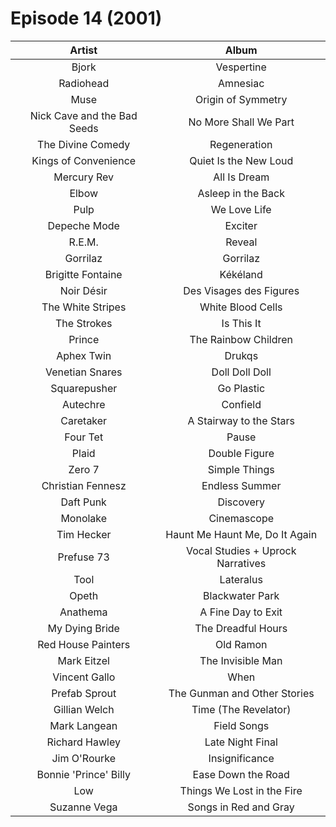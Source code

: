 # Episode 14 (2001)

| Artist | Album |
| :---: | :---: |
| Bjork | Vespertine |
| Radiohead | Amnesiac |
| Muse | Origin of Symmetry  |
| Nick Cave and the Bad Seeds | No More Shall We Part |
| The Divine Comedy | Regeneration |
| Kings of Convenience | Quiet Is the New Loud |
| Mercury Rev | All Is Dream |
| Elbow | Asleep in the Back |
| Pulp | We Love Life |
| Depeche Mode | Exciter |
| R.E.M. | Reveal |
| Gorrilaz | Gorrilaz |
| Brigitte Fontaine | Kékéland |
| Noir Désir | Des Visages des Figures |
| The White Stripes | White Blood Cells |
| The Strokes | Is This It |
| Prince | The Rainbow Children |
| Aphex Twin | Drukqs |
| Venetian Snares | Doll Doll Doll |
| Squarepusher | Go Plastic |
| Autechre | Confield |
| Caretaker | A Stairway to the Stars |
| Four Tet | Pause |
| Plaid | Double Figure |
| Zero 7 | Simple Things |
| Christian Fennesz | Endless Summer |
| Daft Punk | Discovery |
| Monolake | Cinemascope |
| Tim Hecker | Haunt Me Haunt Me, Do It Again |
| Prefuse 73 | Vocal Studies + Uprock Narratives |
| Tool | Lateralus |
| Opeth | Blackwater Park |
| Anathema | A Fine Day to Exit |
| My Dying Bride | The Dreadful Hours |
| Red House Painters | Old Ramon |
| Mark Eitzel | The Invisible Man |
| Vincent Gallo | When |
| Prefab Sprout | The Gunman and Other Stories |
| Gillian Welch | Time (The Revelator) |
| Mark Langean | Field Songs |
| Richard Hawley | Late Night Final |
| Jim O'Rourke | Insignificance  |
| Bonnie 'Prince' Billy | Ease Down the Road |
| Low | Things We Lost in the Fire |
| Suzanne Vega | Songs in Red and Gray |